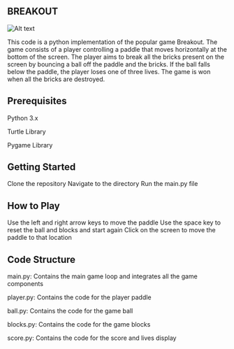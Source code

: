 ## BREAKOUT

![Alt text](https://i.imgur.com/7lt3WZa.png)

This code is a python implementation of the popular game Breakout. The game consists of a player controlling a paddle that moves horizontally at the bottom of the screen. The player aims to break all the bricks present on the screen by bouncing a ball off the paddle and the bricks. If the ball falls below the paddle, the player loses one of three lives. The game is won when all the bricks are destroyed.

## Prerequisites

Python 3.x

Turtle Library

Pygame Library

## Getting Started

Clone the repository
Navigate to the directory
Run the main.py file

## How to Play

Use the left and right arrow keys to move the paddle
Use the space key to reset the ball and blocks and start again
Click on the screen to move the paddle to that location

## Code Structure

main.py: Contains the main game loop and integrates all the game components

player.py: Contains the code for the player paddle

ball.py: Contains the code for the game ball

blocks.py: Contains the code for the game blocks

score.py: Contains the code for the score and lives display
